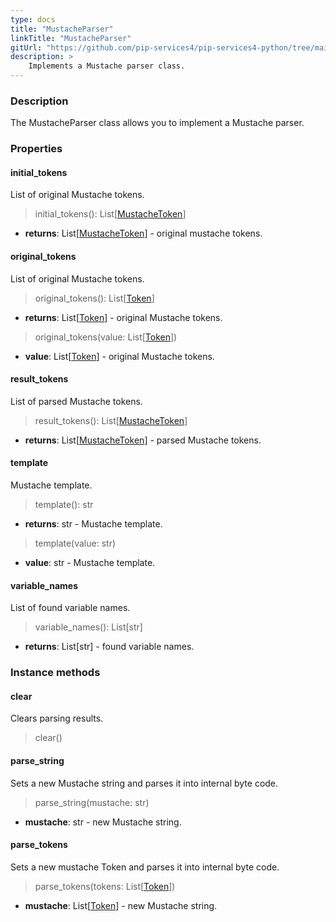 ```yaml
---
type: docs
title: "MustacheParser"
linkTitle: "MustacheParser"
gitUrl: "https://github.com/pip-services4/pip-services4-python/tree/main/pip-services4-expressions-python"
description: > 
    Implements a Mustache parser class.
---
```


### Description

The MustacheParser class allows you to implement a Mustache parser.


### Properties

#### initial_tokens
List of original Mustache tokens.

> initial_tokens(): List[[MustacheToken](../mustache_token)]

- **returns**: List[[MustacheToken](../mustache_token)] - original mustache tokens.

#### original_tokens
List of original Mustache tokens.

> original_tokens(): List[[Token](../../../tokenizers/token)]

- **returns**: List[[Token](../../../tokenizers/token)] - original Mustache tokens.

> original_tokens(value: List[[Token](../../../tokenizers/token)])

- **value**: List[[Token](../../../tokenizers/token)] - original Mustache tokens.

#### result_tokens
List of parsed Mustache tokens.

> result_tokens(): List[[MustacheToken](../mustache_token)]

- **returns**: List[[MustacheToken](../mustache_token)] - parsed Mustache tokens.

#### template
Mustache template.

> template(): str

- **returns**: str - Mustache template.


> template(value: str)

- **value**: str - Mustache template.


#### variable_names
List of found variable names.

> variable_names(): List[str]

- **returns**: List[str] - found variable names.

### Instance methods

#### clear
Clears parsing results.

> clear()

#### parse_string
Sets a new Mustache string and parses it into internal byte code.

> parse_string(mustache: str)

- **mustache**: str - new Mustache string.

#### parse_tokens
Sets a new mustache Token and parses it into internal byte code.

> parse_tokens(tokens: List[[Token](../../../tokenizers/token)])

- **mustache**: List[[Token](../../../tokenizers/token)] - new Mustache string.
